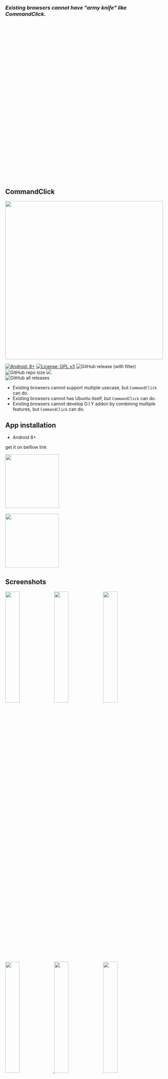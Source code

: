 

<br>    
<br>
<br>
<br>
<br>    
<br>
<br>
<br>
<br>
<br>

### *Existing browsers cannot have "army knife" like CommandClick.*
 
<br>
<br>
<br>

<br>
<br>
<br>
<br>
<br>
<br>
<br>    
<br>
<br>
<br>
<br>    
<br>
<br>
<br>
<br>    
<br>
<br>
<br>
<br>    
<br>
<br>
<br>
<br>    
<br>
<br>
<br>

CommandClick
----

<img src="https://github.com/puutaro/CommandClick/assets/55217593/e4e6f75b-a35e-47f1-bb41-144d8ea88185" width="500">  


[![Android: 8+](https://img.shields.io/badge/Android-8+-blueviolet.svg?style=popout&logo=android)]((https://opensource.org/licenses/MIT))
[![License: GPL v3](https://img.shields.io/badge/License-GPLv3-blue.svg)](https://www.gnu.org/licenses/gpl-3.0)
![GitHub release (with filter)](https://img.shields.io/github/v/release/puutaro/CommandClick)
![GitHub repo size](https://img.shields.io/github/repo-size/puutaro/CommandClick)
<img src="https://img.shields.io/endpoint?url=https://apt.izzysoft.de/fdroid/api/v1/shield/com.mirfatif.permissionmanagerx&label=IzzyOnDroid&cacheSeconds=86400">  
![GitHub all releases](https://img.shields.io/github/downloads/puutaro/CommandClick/total)  

- Existing browsers cannot support multiple usecase, but `CommandClick` can do.  
- Existing browsers cannot has Ubuntu itself, but `CommandClick` can do.  
- Existing browsers cannot develop D.I.Y addon by combining multiple features, but `CommandClick` can do.  



App installation
-----  
- Android 8+

get it on belllow link  

<a href="https://github.com/puutaro/CommandClick/releases" target="_blank"><img src="https://img.shields.io/github/v/release/puutaro/CommandClick"  width="170"></a>　　

<a href="https://apt.izzysoft.de/fdroid/index/apk/com.puutaro.commandclick/" target="_blank"><img src="https://gitlab.com/IzzyOnDroid/repo/-/raw/master/assets/IzzyOnDroid.png" width="170"></a>　　


Screenshots
--------
<a href="https://github.com/puutaro/CommandClick/assets/55217593/1808e7c1-90a7-4ab2-9aaf-25fa3b10f322"><img src="https://github.com/puutaro/CommandClick/assets/55217593/1808e7c1-90a7-4ab2-9aaf-25fa3b10f322" width="30%" /></a>
<a href="https://github.com/puutaro/CommandClick/assets/55217593/2bed519f-1908-4d1d-bb75-4c455595998e"><img src="https://github.com/puutaro/CommandClick/assets/55217593/2bed519f-1908-4d1d-bb75-4c455595998e" width="30%" /></a>
<a href="https://github.com/puutaro/CommandClick/assets/55217593/2b04e38d-ba96-4194-85fc-d8302650bee6"><img src="https://github.com/puutaro/CommandClick/assets/55217593/2b04e38d-ba96-4194-85fc-d8302650bee6" width="30%" /></a>
<a href="https://github.com/puutaro/CommandClick/assets/55217593/b2014b7e-3782-4ecd-83f6-5eb0d134e349"><img src="https://github.com/puutaro/CommandClick/assets/55217593/b2014b7e-3782-4ecd-83f6-5eb0d134e349" width="30%" />
<a href="https://github.com/puutaro/CommandClick/assets/55217593/c8593de5-c408-4f05-ba5d-e611e6696537"><img src="https://github.com/puutaro/CommandClick/assets/55217593/c8593de5-c408-4f05-ba5d-e611e6696537" width="30%" /></a>
<a href="https://github.com/puutaro/commandclick-repository/assets/55217593/6f62911e-772c-4c04-8375-0998d1353612"><img src="https://github.com/puutaro/commandclick-repository/assets/55217593/6f62911e-772c-4c04-8375-0998d1353612" width="30%" /></a>
<!-- <a href="https://github.com/puutaro/CommandClick/assets/55217593/f4d1263e-c390-4e45-b26f-8ae103a4f73a"><img src="https://github.com/puutaro/CommandClick/assets/55217593/f4d1263e-c390-4e45-b26f-8ae103a4f73a" width="30%" /></a> -->
<!-- <a href="https://github.com/puutaro/CommandClick/assets/55217593/65aceaee-5f6e-418b-9423-26b39cf31ed5"><img src="https://github.com/puutaro/CommandClick/assets/55217593/65aceaee-5f6e-418b-9423-26b39cf31ed5" width="30%" /></a> -->
<!-- <a href="https://github.com/puutaro/CommandClick/assets/55217593/3f1df823-e4ee-45ff-aa2f-c17bec4752d7"><img src="https://github.com/puutaro/CommandClick/assets/55217593/3f1df823-e4ee-45ff-aa2f-c17bec4752d7" width="30%" /></a> -->


 Army knife Collection
----------

Multiple feature is made by builtin or addon.   
Detail is bellow.  

- `fannel` is super addon by `CommandClick`. 

| Janre | builtin or addon(fannel) |
| ------- | ---------------- |
| History oriented Web browser | builtin |  
| QR reader | [builtin](https://github.com/puutaro/CommandClick/blob/master/USAGE.md#scan-qr)  |  
| File transfer | [builtin](https://github.com/puutaro/CommandClick/blob/master/USAGE.md#image-long-click) by QR reader <br> [fileManager.js](https://github.com/puutaro/fileManager) | 
| Addon store | [builtin](https://github.com/puutaro/CommandClick/blob/master/USAGE.md#install-fannel) <br> [fannelStore.js](https://github.com/puutaro/fannelStore) |  
| Browser menu | [builtin](https://github.com/puutaro/selectTyper) |  
| Ubuntu22.04 | builtin after [installing](https://github.com/puutaro/CommandClick?tab=readme-ov-file#setup-ubuntu) | 
| Ubuntu terminal | builtin after [installing ubuntu](https://github.com/puutaro/CommandClick?tab=readme-ov-file#setup-ubuntu) <br> [sshTerminal.js](https://github.com/puutaro/sshTerminal) |  
| Termux client | [cmdMusicPlayer.js](https://github.com/puutaro/cmdMusicPlayer)  <br> [cmdYoutuber.js](https://github.com/puutaro/cmdYoutuber) | 
| Music player | [cmdMusicPlayer.js](https://github.com/puutaro/cmdMusicPlayer) <br> [cmdMusicPlayerU.js](https://github.com/puutaro/cmdMusicPlayerU) |  
| Youtube sound player | [cmdYoutuber.js](https://github.com/puutaro/cmdYoutuber) <br> [cmdYoutuberU.js](https://github.com/puutaro/cmdYoutuberU) |  
| Text to speech | textToSpeech.js (builtin) <br> [ttsPlsyer.js](https://github.com/puutaro/ttsPlayer) <br> [txtPdfViewer.js](https://github.com/puutaro/txtPdfViewer) <br> [newsSpeecher.js](https://github.com/puutaro/newsSpeecher)   |  
| Pdf viewer |  [txtPdfViewer.js](https://github.com/puutaro/txtPdfViewer) <br> [ctsvViewer.js](https://github.com/puutaro/ctsvViewer) |
| News scraping | [newsSpeecher.js](https://github.com/puutaro/newsSpeecher) |
| Google calendar register | [gCalendarFormatter.js](https://github.com/puutaro/gCalendarFormatter) |  
| Clip board formater | [clipFormatMaker.js](https://github.com/puutaro/clipFormatMaker) |  
| Train route seacher | [japanRouteSeacher.js](https://github.com/puutaro/japanRouteSearcher) |  
| File manager | [fileManager.js](https://github.com/puutaro/fileManager) |  
| Input support tool | [selectTyper.js](https://github.com/puutaro/selectTyper) |  
| Pocket web search | [webSearcher.js](https://github.com/puutaro/webSearcher) | 
| Gpt3.5 client | askGpt35.js (builtin) <br> [cmdGpt35.js](https://github.com/puutaro/cmdGpt35) |  
| Ascii art maker  | [image2AsciiArt.js](https://github.com/puutaro/image2AsciiArt) |  
| Gmail draft saver | [sendToGmail.js](https://github.com/puutaro/sendClipToGmail) |  





Setup Ubuntu
------

CommandClick has ubuntu by proot without root and termux.  
Enjoy ubuntu wide spread usage on android.   

<img src="https://github.com/puutaro/CommandClick/assets/55217593/2406d8eb-b836-43eb-8dd0-1169c954e64b" width="400">  

-> [More detail](https://github.com/puutaro/CommandClick/blob/master/USAGE.md#setup-ubuntu)

Install addon (fannel)
------

`CommandClick` has addon store.   
And most knife is provided by addon (`fannel`).  

-> [install fannel](https://github.com/puutaro/CommandClick/blob/master/USAGE.md#install-fannel)



Usage
------

How to use army knife?  

<p>-> <a href="https://github.com/puutaro/CommandClick/blob/master/USAGE.md" target="_blank">USAGE.md</a></p> 


For Developer
--------

You can create addon (`fannel`) with army knife.  
Each knife give you D.I.Y developement life.  

<p>-> <a href="https://github.com/puutaro/CommandClick/blob/master/TUTORIAL.md" target="_blank">TUTORIAL.md</a></p>  

<p>-> <a href="https://github.com/puutaro/CommandClick/blob/master/DEVELOPER.md" target="_blank">DEVELOPER.md</a></p>   


Acknowledge
--------

Thanks to awesome [UserLand](https://github.com/CypherpunkArmory/UserLAnd) and [PRoot](https://github.com/proot-me/proot), which make this project possible.

